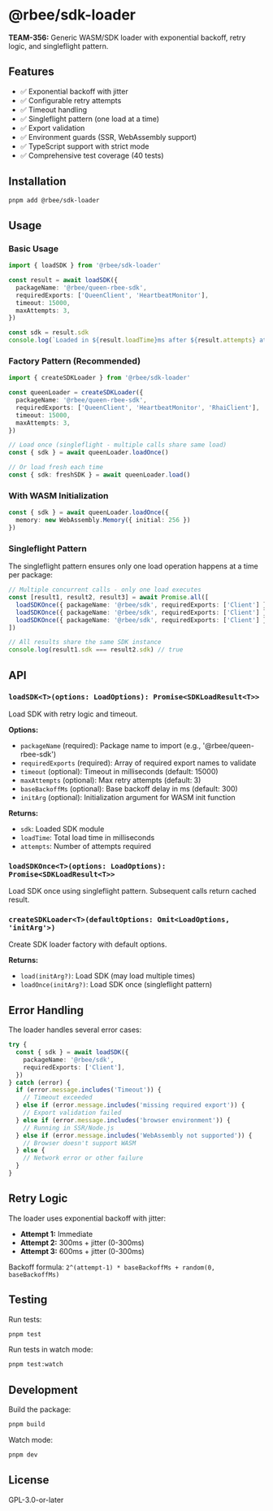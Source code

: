 # @rbee/sdk-loader

**TEAM-356:** Generic WASM/SDK loader with exponential backoff, retry logic, and singleflight pattern.

## Features

- ✅ Exponential backoff with jitter
- ✅ Configurable retry attempts
- ✅ Timeout handling
- ✅ Singleflight pattern (one load at a time)
- ✅ Export validation
- ✅ Environment guards (SSR, WebAssembly support)
- ✅ TypeScript support with strict mode
- ✅ Comprehensive test coverage (40 tests)

## Installation

```bash
pnpm add @rbee/sdk-loader
```

## Usage

### Basic Usage

```typescript
import { loadSDK } from '@rbee/sdk-loader'

const result = await loadSDK({
  packageName: '@rbee/queen-rbee-sdk',
  requiredExports: ['QueenClient', 'HeartbeatMonitor'],
  timeout: 15000,
  maxAttempts: 3,
})

const sdk = result.sdk
console.log(`Loaded in ${result.loadTime}ms after ${result.attempts} attempts`)
```

### Factory Pattern (Recommended)

```typescript
import { createSDKLoader } from '@rbee/sdk-loader'

const queenLoader = createSDKLoader({
  packageName: '@rbee/queen-rbee-sdk',
  requiredExports: ['QueenClient', 'HeartbeatMonitor', 'RhaiClient'],
  timeout: 15000,
  maxAttempts: 3,
})

// Load once (singleflight - multiple calls share same load)
const { sdk } = await queenLoader.loadOnce()

// Or load fresh each time
const { sdk: freshSDK } = await queenLoader.load()
```

### With WASM Initialization

```typescript
const { sdk } = await queenLoader.loadOnce({
  memory: new WebAssembly.Memory({ initial: 256 })
})
```

### Singleflight Pattern

The singleflight pattern ensures only one load operation happens at a time per package:

```typescript
// Multiple concurrent calls - only one load executes
const [result1, result2, result3] = await Promise.all([
  loadSDKOnce({ packageName: '@rbee/sdk', requiredExports: ['Client'] }),
  loadSDKOnce({ packageName: '@rbee/sdk', requiredExports: ['Client'] }),
  loadSDKOnce({ packageName: '@rbee/sdk', requiredExports: ['Client'] }),
])

// All results share the same SDK instance
console.log(result1.sdk === result2.sdk) // true
```

## API

### `loadSDK<T>(options: LoadOptions): Promise<SDKLoadResult<T>>`

Load SDK with retry logic and timeout.

**Options:**
- `packageName` (required): Package name to import (e.g., '@rbee/queen-rbee-sdk')
- `requiredExports` (required): Array of required export names to validate
- `timeout` (optional): Timeout in milliseconds (default: 15000)
- `maxAttempts` (optional): Max retry attempts (default: 3)
- `baseBackoffMs` (optional): Base backoff delay in ms (default: 300)
- `initArg` (optional): Initialization argument for WASM init function

**Returns:**
- `sdk`: Loaded SDK module
- `loadTime`: Total load time in milliseconds
- `attempts`: Number of attempts required

### `loadSDKOnce<T>(options: LoadOptions): Promise<SDKLoadResult<T>>`

Load SDK once using singleflight pattern. Subsequent calls return cached result.

### `createSDKLoader<T>(defaultOptions: Omit<LoadOptions, 'initArg'>)`

Create SDK loader factory with default options.

**Returns:**
- `load(initArg?)`: Load SDK (may load multiple times)
- `loadOnce(initArg?)`: Load SDK once (singleflight pattern)

## Error Handling

The loader handles several error cases:

```typescript
try {
  const { sdk } = await loadSDK({
    packageName: '@rbee/sdk',
    requiredExports: ['Client'],
  })
} catch (error) {
  if (error.message.includes('Timeout')) {
    // Timeout exceeded
  } else if (error.message.includes('missing required export')) {
    // Export validation failed
  } else if (error.message.includes('browser environment')) {
    // Running in SSR/Node.js
  } else if (error.message.includes('WebAssembly not supported')) {
    // Browser doesn't support WASM
  } else {
    // Network error or other failure
  }
}
```

## Retry Logic

The loader uses exponential backoff with jitter:

- **Attempt 1:** Immediate
- **Attempt 2:** 300ms + jitter (0-300ms)
- **Attempt 3:** 600ms + jitter (0-300ms)

Backoff formula: `2^(attempt-1) * baseBackoffMs + random(0, baseBackoffMs)`

## Testing

Run tests:

```bash
pnpm test
```

Run tests in watch mode:

```bash
pnpm test:watch
```

## Development

Build the package:

```bash
pnpm build
```

Watch mode:

```bash
pnpm dev
```

## License

GPL-3.0-or-later
